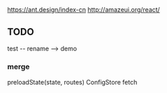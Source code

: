 ##

https://ant.design/index-cn
http://amazeui.org/react/

## TODO

test -- rename --> demo

### merge
preloadState(state, routes)
ConfigStore
fetch
